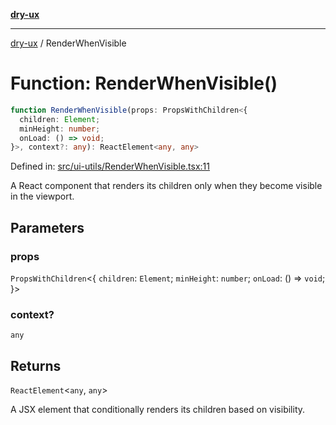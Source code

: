 [**dry-ux**](../README.md)

***

[dry-ux](../README.md) / RenderWhenVisible

# Function: RenderWhenVisible()

```ts
function RenderWhenVisible(props: PropsWithChildren<{
  children: Element;
  minHeight: number;
  onLoad: () => void;
}>, context?: any): ReactElement<any, any>
```

Defined in: [src/ui-utils/RenderWhenVisible.tsx:11](https://github.com/navedr/dry-ux/blob/05824901684f5086b63edd3699fcdb1704ab19f9/src/ui-utils/RenderWhenVisible.tsx#L11)

A React component that renders its children only when they become visible in the viewport.

## Parameters

### props

`PropsWithChildren`\<\{
  `children`: `Element`;
  `minHeight`: `number`;
  `onLoad`: () => `void`;
 \}\>

### context?

`any`

## Returns

`ReactElement`\<`any`, `any`\>

A JSX element that conditionally renders its children based on visibility.
